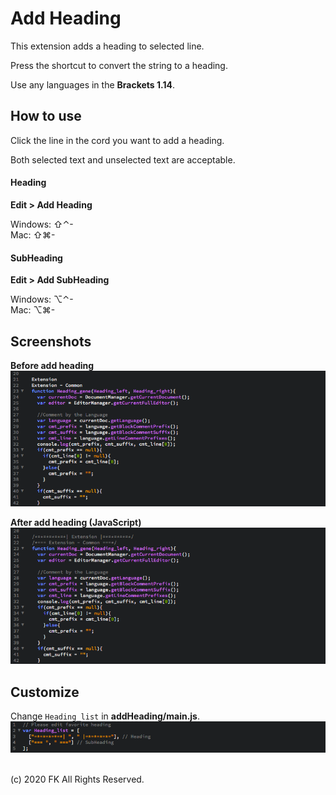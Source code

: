 # Add Heading
This extension adds a heading to selected line.


Press the shortcut to convert the string to a heading.


Use any languages in the **Brackets 1.14**.

## How to use
Click the line in the cord you want to add a heading.


Both selected text and unselected text are acceptable.
#### Heading
**Edit > Add Heading**


Windows:  ⇧⌃-
<br>
Mac:  ⇧⌘-

#### SubHeading
**Edit > Add SubHeading**


Windows:  ⌥⌃-
<br>
Mac:  ⌥⌘-

## Screenshots
**Before add heading**
<br>
![screenshot1](screenshots/before.png)

**After add heading (JavaScript)**
<br>
![screenshot2](screenshots/after.png)

## Customize
Change `Heading_list` in **addHeading/main.js**.
<br>
![screenshot2](screenshots/customize.png)


<br>
(c) 2020 FK All Rights Reserved.